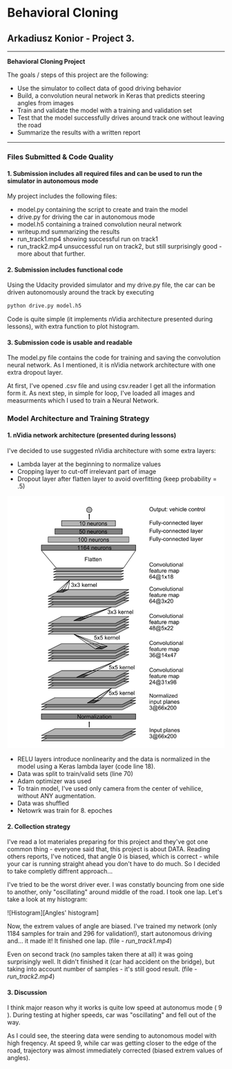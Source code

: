 # **Behavioral Cloning** 

## Arkadiusz Konior - Project 3.

---

**Behavioral Cloning Project**

The goals / steps of this project are the following:
* Use the simulator to collect data of good driving behavior
* Build, a convolution neural network in Keras that predicts steering angles from images
* Train and validate the model with a training and validation set
* Test that the model successfully drives around track one without leaving the road
* Summarize the results with a written report


[//]: # (Image References)

[nvidia]: ./imgs/nVidia_model.png "Nvidia model architecture"
[histogram]: ./imgs/histogram.png "Angles' histogram"

---
### Files Submitted & Code Quality

#### 1. Submission includes all required files and can be used to run the simulator in autonomous mode

My project includes the following files:
* model.py containing the script to create and train the model
* drive.py for driving the car in autonomous mode
* model.h5 containing a trained convolution neural network 
* writeup.md summarizing the results
* run_track1.mp4 showing successful run on track1
* run_track2.mp4 unsuccessful run on track2, but still surprisingly good - more about that further.

#### 2. Submission includes functional code
Using the Udacity provided simulator and my drive.py file, the car can be driven autonomously around the track by executing 
```sh
python drive.py model.h5
```
Code is quite simple (it implements nVidia architecture presented during lessons), with extra function to plot histogram.

#### 3. Submission code is usable and readable

The model.py file contains the code for training and saving the convolution neural network. As I mentioned, it is nVidia network architecture with one extra dropout layer.

At first, I've opened .csv file and using csv.reader I get all the information form it. As next step, in simple for loop, I've loaded all images and measurments which I used to train a Neural Network.

### Model Architecture and Training Strategy

#### 1. nVidia network architecture (presented during lessons)

I've decided to use suggested nVidia architecture with some extra layers:
* Lambda layer at the beginning to normalize values
* Cropping layer to cut-off irrelevant part of image
* Dropout layer after flatten layer to avoid overfitting (keep probability = .5)

![Model][nvidia]

* RELU layers introduce nonlinearity and the data is normalized in the model using a Keras lambda layer (code line 18). 
* Data was split to train/valid sets (line 70)
* Adam optimizer was used 
* To train model, I've used only camera from the center of vehilice, without ANY augmentation.
* Data was shuffled
* Netowrk was train for 8. epoches

#### 2. Collection strategy

I've read a lot materiales preparing for this project and they've got one common thing - everyone said  that, this project is about DATA. Reading others reports, I've noticed, that angle 0 is biased, which is correct - while your car is running straight ahead you don't have to do much. So I decided to take completly diffrent approach... 

I've tried to be the worst driver ever. I was constatly bouncing from one side to another, only "oscillating" around middle of the road. I took one lap. Let's take a look at my histogram:

![Histogram][Angles' histogram]

Now, the extrem values of angle are biased. I've trained my network (only 1184 samples for train and 296 for validation!), start autonomous driving and... it made it! It finished one lap. (file  - *run_track1.mp4*)

Even on second track (no samples taken there at all) it was going surprisingly well. It didn't finished it (car had accident on the bridge), but taking into account number of samples - it's still good result. (file  - *run_track2.mp4*)

#### 3.  Discussion

I think major reason why it works is quite low speed at autonomus mode ( 9 ). During testing at higher speeds, car was "oscillating" and fell out of the way.

As I could see, the steering data were sending to autonomous model with high freqency. At speed 9, while car was getting closer to the edge of the road, trajectory was almost immediately corrected (biased extrem values of angles). 
